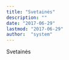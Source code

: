 ```yaml
---
title: "Svetainės"
description: ""
date: "2017-06-29"
lastmod: "2017-06-29"
author:  "system"
---
```


Svetainės

